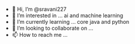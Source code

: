 - 👋 Hi, I’m @sravani227
- 👀 I’m interested in ... ai and machine learning
- 🌱 I’m currently learning ... core java and python
- 💞️ I’m looking to collaborate on ...
- 📫 How to reach me ...

<!---
sravani227/sravani227 is a ✨ special ✨ repository because its `README.md` (this file) appears on your GitHub profile.
You can click the Preview link to take a look at your changes.
--->
